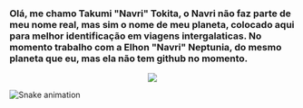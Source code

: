 ### Olá, me chamo Takumi "Navri" Tokita, o Navri não faz parte de meu nome real, mas sim o nome de meu planeta, colocado aqui para melhor identificação em viagens intergalaticas. No momento trabalho com a Elhon "Navri" Neptunia, do mesmo planeta que eu, mas ela não tem github no momento.

<center><img src="https://img.itch.zone/aW1nLzk5Mjc0MjEuZ2lm/original/OiGMDJ.gif"></center>

![Snake animation](https://github.com/Takumi-Navri-Tokita/Takumi-Navri-Tokita/blob/output/github-contribution-grid-snake.svg)

